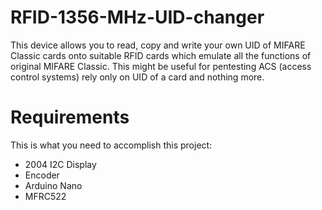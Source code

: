# RFID-1356-MHz-UID-changer
This device allows you to read, copy and write your own UID of MIFARE Classic cards onto suitable RFID cards which emulate all the functions of original MIFARE Classic. This might be useful for pentesting ACS (access control systems) rely only on UID of a card and nothing more. 

# Requirements
This is what you need to accomplish this project:
- 2004 I2C Display
- Encoder
- Arduino Nano
- MFRC522
